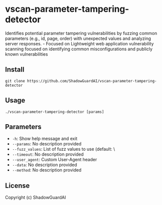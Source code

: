 # vscan-parameter-tampering-detector
Identifies potential parameter tampering vulnerabilities by fuzzing common parameters (e.g., id, page, order) with unexpected values and analyzing server responses. - Focused on Lightweight web application vulnerability scanning focused on identifying common misconfigurations and publicly known vulnerabilities

## Install
`git clone https://github.com/ShadowGuardAI/vscan-parameter-tampering-detector`

## Usage
`./vscan-parameter-tampering-detector [params]`

## Parameters
- `-h`: Show help message and exit
- `--params`: No description provided
- `--fuzz_values`: List of fuzz values to use (default: \
- `--timeout`: No description provided
- `--user_agent`: Custom User-Agent header
- `--data`: No description provided
- `--method`: No description provided

## License
Copyright (c) ShadowGuardAI

